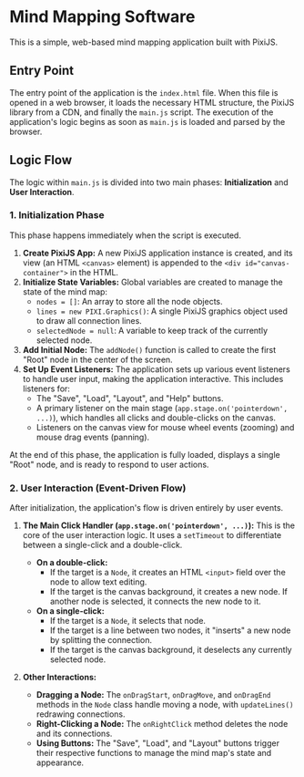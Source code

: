# Mind Mapping Software

This is a simple, web-based mind mapping application built with PixiJS.

## Entry Point

The entry point of the application is the `index.html` file. When this file is opened in a web browser, it loads the necessary HTML structure, the PixiJS library from a CDN, and finally the `main.js` script. The execution of the application's logic begins as soon as `main.js` is loaded and parsed by the browser.

## Logic Flow

The logic within `main.js` is divided into two main phases: **Initialization** and **User Interaction**.

### 1. Initialization Phase

This phase happens immediately when the script is executed.

1.  **Create PixiJS App:** A new PixiJS application instance is created, and its view (an HTML `<canvas>` element) is appended to the `<div id="canvas-container">` in the HTML.
2.  **Initialize State Variables:** Global variables are created to manage the state of the mind map:
    *   `nodes = []`: An array to store all the node objects.
    *   `lines = new PIXI.Graphics()`: A single PixiJS graphics object used to draw all connection lines.
    *   `selectedNode = null`: A variable to keep track of the currently selected node.
3.  **Add Initial Node:** The `addNode()` function is called to create the first "Root" node in the center of the screen.
4.  **Set Up Event Listeners:** The application sets up various event listeners to handle user input, making the application interactive. This includes listeners for:
    *   The "Save", "Load", "Layout", and "Help" buttons.
    *   A primary listener on the main stage (`app.stage.on('pointerdown', ...)`), which handles all clicks and double-clicks on the canvas.
    *   Listeners on the canvas view for mouse wheel events (zooming) and mouse drag events (panning).

At the end of this phase, the application is fully loaded, displays a single "Root" node, and is ready to respond to user actions.

### 2. User Interaction (Event-Driven Flow)

After initialization, the application's flow is driven entirely by user events.

1.  **The Main Click Handler (`app.stage.on('pointerdown', ...)`):** This is the core of the user interaction logic. It uses a `setTimeout` to differentiate between a single-click and a double-click.
    *   **On a double-click:**
        *   If the target is a `Node`, it creates an HTML `<input>` field over the node to allow text editing.
        *   If the target is the canvas background, it creates a new node. If another node is selected, it connects the new node to it.
    *   **On a single-click:**
        *   If the target is a `Node`, it selects that node.
        *   If the target is a line between two nodes, it "inserts" a new node by splitting the connection.
        *   If the target is the canvas background, it deselects any currently selected node.

2.  **Other Interactions:**
    *   **Dragging a Node:** The `onDragStart`, `onDragMove`, and `onDragEnd` methods in the `Node` class handle moving a node, with `updateLines()` redrawing connections.
    *   **Right-Clicking a Node:** The `onRightClick` method deletes the node and its connections.
    *   **Using Buttons:** The "Save", "Load", and "Layout" buttons trigger their respective functions to manage the mind map's state and appearance.
